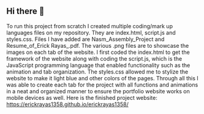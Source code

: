 ## Hi there 👋

To run this project from scratch I created multiple coding/mark up languages files on my repository. They are index.html, script.js and styles.css. Files I have added are Nasm_Assembly_Project and Resume_of_Erick Rayas_.pdf. The various .png files are to showcase the images on each tab of the website. I first coded the index.html to get the framework of the website along with coding the script.js, which is the JavaScript programming language that enabled functionality such as the animation and tab organization. The styles.css allowed me to stylize the website to make it light blue and other colors of the pages. Through all this I was able to create each tab for the project with all functions and animations in a neat and organized manner to ensure the portfolio website works on mobile devices as well. Here is the finished project website: https://erickrayas1358.github.io/erickrayas1358/
